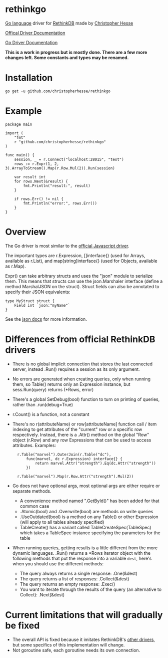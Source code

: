 rethinkgo
=========

[Go language](http://golang.org/) driver for [RethinkDB](http://www.rethinkdb.com/) made by [Christopher Hesse](http://www.christopherhesse.com/)

[Offical Driver Documentation](http://www.rethinkdb.com/api/#js)

[Go Driver Documentation](http://godoc.org/github.com/christopherhesse/rethinkgo)

****This is a work in progress but is mostly done. There are a few more changes left.  Some constants and types may be renamed.****

Installation
============

    go get -u github.com/christopherhesse/rethinkgo

Example
===================

    package main

    import (
        "fmt"
        r "github.com/christopherhesse/rethinkgo"
    )

    func main() {
        session, _ = r.Connect("localhost:28015", "test")
        rows := r.Expr(1, 2, 3).ArrayToStream().Map(r.Row.Mul(2)).Run(session)

        var result int
        for rows.Next(&result) {
            fmt.Println("result:", result)
        }

        if rows.Err() != nil {
            fmt.Println("error:", rows.Err())
        }
    }

Overview
========

The Go driver is most similar to the [official Javascript driver](http://www.rethinkdb.com/api/#js).

The important types are r.Expression, []interface{} (used for Arrays, available as r.List), and map[string]interface{} (used for Objects, available as r.Map).

Expr() can take arbitrary structs and uses the "json" module to serialize them.  This means that structs can use the json.Marshaler interface (define a method MarshalJSON on the struct).  Struct fields can also be annotated to specify their JSON equivalents:

    type MyStruct struct {
        Field int `json:"myName"`
    }

See the [json docs](http://golang.org/pkg/encoding/json/) for more information.


Differences from official RethinkDB drivers
===========================================

* There is no global implicit connection that stores the last connected server, instead .Run() requires a session as its only argument.
* No errors are generated when creating queries, only when running them, so Table() returns only an Expression instance, but sess.Run(query) returns (*Rows, error)
* There's a global SetDebug(bool) function to turn on printing of queries, rather than .run(debug=True)
* r.Count() is a function, not a constant
* There's no r(attributeName) or row[attributeName] function call / item indexing to get attributes of the "current" row or a specific row respectively.  Instead, there is a .Attr() method on the global "Row" object (r.Row) and any row Expressions that can be used to access attributes.  Examples:

        r.Table("marvel").OuterJoin(r.Table("dc"),
            func(marvel, dc r.Expression) interface{} {
                return marvel.Attr("strength").Eq(dc.Attr("strength"))
            })

        r.Table("marvel").Map(r.Row.Attr("strength").Mul(2))

* Go does not have optional args, most optional args are either require or separate methods.
    * A convenience method named ".GetById()" has been added for that common case
    * .Atomic(bool) and .Overwrite(bool) are methods on write queries
    * .UseOutdated(bool) is a method on any Table() or other Expression (will apply to all tables already specified)
    * TableCreate() has a variant called TableCreateSpec(TableSpec) which takes a TableSpec instance specifying the parameters for the table
* When running queries, getting results is a little different from the more dynamic languages.  .Run() returns a *Rows iterator object with the following methods that put the response into a variable `dest`, here's when you should use the different methods:
    * The query always returns a single response: .One(&dest)
    * The query returns a list of responses: .Collect(&dest)
    * The query returns an empty response: .Exec()
    * You want to iterate through the results of the query (an alternative to Collect): .Next(&dest)

Current limitations that will gradually be fixed
================================================

* The overall API is fixed because it imitates RethinkDB's [other drivers](http://www.rethinkdb.com/api/), but some specifics of this implementation will change.
* Not goroutine safe, each goroutine needs its own connection.
